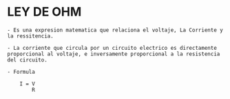 
# LEY DE OHM

    - Es una expresion matematica que relaciona el voltaje, La Corriente y la ressitencia.

    - La corriente que circula por un circuito electrico es directamente proporcional al voltaje, e inversamente proporcional a la resistencia del circuito.

    - Formula

        I = V
            R